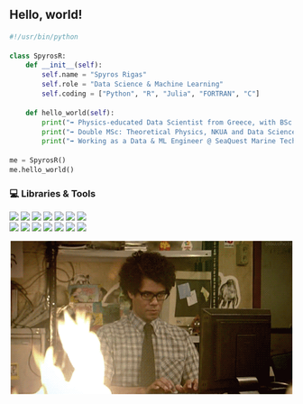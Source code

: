 ## Hello, world!

```python
#!/usr/bin/python

class SpyrosR:
    def __init__(self):
        self.name = "Spyros Rigas"
        self.role = "Data Science & Machine Learning"
        self.coding = ["Python", "R", "Julia", "FORTRAN", "C"]

    def hello_world(self):
        print("➡ Physics-educated Data Scientist from Greece, with BSc degree from NKUA")
        print("➡ Double MSc: Theoretical Physics, NKUA and Data Science & Machine Learning, NTUA.")
        print("➡ Working as a Data & ML Engineer @ SeaQuest Marine Technologies.")

me = SpyrosR()
me.hello_world()
```

<!--![visitors](https://visitor-badge.laobi.icu/badge?page_id=srigas&right_color=%23486393)-->

### 💻 Libraries \& Tools

![](https://img.shields.io/badge/Python-PyTorch-informational?logo=python&logoColor=white&style=flat&color=486393)
![](https://img.shields.io/badge/Python-TensorFlow-informational?logo=python&logoColor=white&style=flat&color=486393)
![](https://img.shields.io/badge/Python-JAX-informational?logo=python&logoColor=white&style=flat&color=486393)
![](https://img.shields.io/badge/Python-Flax-informational?logo=python&logoColor=white&style=flat&color=486393)
![](https://img.shields.io/badge/Python-OpenCV-informational?logo=python&logoColor=white&style=flat&color=486393)
![](https://img.shields.io/badge/Python-FastAPI-informational?logo=python&logoColor=white&style=flat&color=486393)
![](https://img.shields.io/badge/Python-sklearn-informational?logo=python&logoColor=white&style=flat&color=486393)
<br>
![](https://img.shields.io/badge/Apache-Spark-informational?logo=apache-spark&logoColor=white&style=flat&color=486393)
![](https://img.shields.io/badge/Azure-Databricks-informational?logo=databricks&logoColor=white&style=flat&color=486393)
![](https://img.shields.io/badge/Tools-PowerBI-informational?logo=power-bi&logoColor=white&style=flat&color=486393)
![](https://img.shields.io/badge/Tools-Grafana-informational?logo=grafana&logoColor=white&style=flat&color=486393)
![](https://img.shields.io/badge/Tools-InfluxDB-informational?logo=influxdb&logoColor=white&style=flat&color=486393)
![](https://img.shields.io/badge/Tools-Docker-informational?logo=docker&logoColor=white&style=flat&color=486393)
![](https://img.shields.io/badge/Tools-PostgreSQL-informational?logo=postgresql&logoColor=white&style=flat&color=486393)

<p align="center">
  <img src="mossgif.gif">
</p>

<!-- <a href="https://github.com/srigas/srigas">
  <img align="center" src="https://github-readme-stats.vercel.app/api?username=srigas&show_icons=true&line_height=27&count_private=true&title_color=ffffff&text_color=ffffff&icon_color=818fa3&bg_color=515050" alt="Spyros' GitHub Stats" />
</a>
<a href="https://github.com/srigas/srigas">
  <img align="center" src="https://github-readme-stats.vercel.app/api/top-langs/?username=srigas&title_color=ffffff&text_color=ffffff&icon_color=5d9ca6&bg_color=515050&langs_count=3&hide=FORTRAN,CSS,SCSS,HTML,jupyter%20notebook&custom_title=Most%20Frequent%20Languages" />
</a> -->
